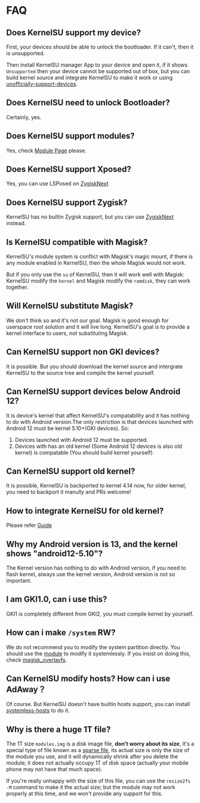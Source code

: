 # FAQ

## Does KernelSU support my device?

First, your devices should be able to unlock the bootloader. If it can't, then it is unsupported.

Then install KernelSU manager App to your device and open it, if it shows `Unsupported` then your device cannot be supported out of box, but you can build kernel source and integrate KernelSU to make it work or using [unofficially-support-devices](unofficially-support-devices).

## Does KernelSU need to unlock Bootloader?

Certainly, yes.

## Does KernelSU support modules?

Yes, check [Module Page](module.md) please.

## Does KernelSU support Xposed?

Yes, you can use LSPosed on [ZygiskNext](https://github.com/Dr-TSNG/ZygiskNext)

## Does KernelSU support Zygisk?

KernelSU has no builtin Zygisk support, but you can use [ZygiskNext](https://github.com/Dr-TSNG/ZygiskNext) instead.

## Is KernelSU compatible with Magisk?

KernelSU's module system is conflict with Magisk's magic mount, if there is any module enabled in KernelSU, then the whole Magisk would not work.

But if you only use the `su` of KernelSU, then it will work well with Magisk: KernelSU modify the `kernel` and Magisk modify the `ramdisk`, they can work together.

## Will KernelSU substitute Magisk?

We don't think so and it's not our goal. Magisk is good enough for userspace root solution and it will live long. KernelSU's goal is to provide a kernel interface to users, not substituting Magisk.

## Can KernelSU support non GKI devices?

It is possible. But you should download the kernel source and intergrate KernelSU to the source tree and compile the kernel yourself.

## Can KernelSU support devices below Android 12?

It is device's kernel that affect KernelSU's compatability and it has nothing to do with Android version.The only restriction is that devices launched with Android 12 must be kernel 5.10+(GKI devices). So:

1. Devices launched with Android 12 must be supported.
2. Devices with has an old kernel (Some Android 12 devices is also old kernel) is compatable (You should build kernel yourself)

## Can KernelSU support old kernel?

It is possible, KernelSU is backported to kernel 4.14 now, for older kernel, you need to backport it manully and PRs welcome!

## How to integrate KernelSU for old kernel?

Please refer [Guide](how-to-integrate-for-non-gki)

## Why my Android version is 13, and the kernel shows "android12-5.10"?

The Kernel version has nothing to do with Android version, if you need to flash kernel, always use the kernel version, Android version is not so important.

## I am GKI1.0, can i use this?

GKI1 is completely different from GKI2, you must compile kernel by yourself.

## How can i make `/system` RW?

We do not recommend you to modify the system partition directly. You should use the [module](module.md) to modify it systemlessly. If you insist on doing this, check [magisk_overlayfs](https://github.com/HuskyDG/magic_overlayfs).

## Can KernelSU modify hosts? How can i use AdAway？

Of course. But KernelSU doesn't have builtin hosts support, you can install [systemless-hosts](https://github.com/symbuzzer/systemless-hosts-KernelSU-module) to do it.

## Why is there a huge 1T file?

The 1T size `modules.img` is a disk image file, **don't worry about its size**, it's a special type of file known as a [sparse file](https://en.wikipedia.org/wiki/Sparse_file), its actual size is only the size of the module you use, and it will dynamically shrink after you delete the module; it does not actually occupy 1T of disk space (actually your mobile phone may not have that much space).

If you're really unhappy with the size of this file, you can use the `resize2fs -M` command to make it the actual size; but the module may not work properly at this time, and we won't provide any support for this.
